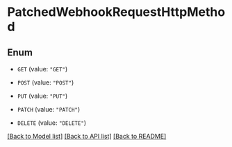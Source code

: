 # PatchedWebhookRequestHttpMethod

## Enum


* `GET` (value: `"GET"`)

* `POST` (value: `"POST"`)

* `PUT` (value: `"PUT"`)

* `PATCH` (value: `"PATCH"`)

* `DELETE` (value: `"DELETE"`)


[[Back to Model list]](../README.md#documentation-for-models) [[Back to API list]](../README.md#documentation-for-api-endpoints) [[Back to README]](../README.md)


